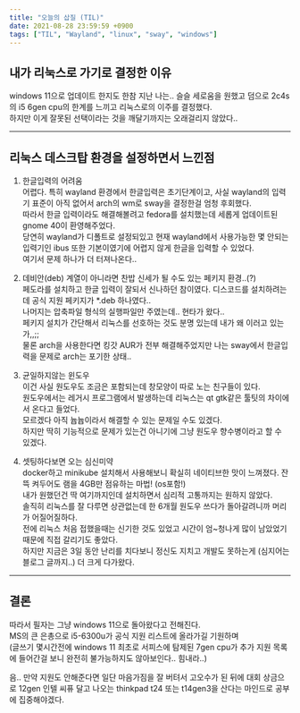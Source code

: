 ```yaml
---
title: "오늘의 삽질 (TIL)"
date: 2021-08-28 23:59:59 +0900
tags: ["TIL", "Wayland", "linux", "sway", "windows"]
---
```


## 내가 리눅스로 가기로 결정한 이유

windows 11으로 업데이트 한지도 한참 지난 나는.. 슬슬 세로움을 원했고 덤으로 2c4s의 i5 6gen cpu의 한계를 느끼고 리눅스로의 이주를 결정했다.  
하지만 이게 잘못된 선택이라는 것을 깨달기까지는 오래걸리지 않았다..

---

## 리눅스 데스크탑 환경을 설정하면서 느낀점

1. 한글입력의 어려움  
   어렵다. 특히 wayland 환경에서 한글입력은 초기단계이고, 사실 wayland의 입력기 표준이 아직 없어서 arch의 wm로 sway을 결정한걸 엄청 후회했다.  
   따라서 한글 입력이라도 해결해볼려고 fedora를 설치했는데 세롭게 업데이트된 gnome 40이 환영해주었다.  
   당연히 wayland가 디폴트로 설정되있고 현재 wayland에서 사용가능한 몇 안되는 입력기인 ibus 또한 기본이였기에 어렵지 않게 한글을 입력할 수 있었다.  
   여기서 문제 하나가 더 터져나온다..

2. 데비안(deb) 계열이 아니라면 찬밥 신세가 될 수도 있는 페키지 환경..(?)  
   페도라를 설치하고 한글 입력이 잘되서 신나하던 참이였다. 디스코드를 설치하려는데 공식 지원 페키지가 \*.deb 하나였다..  
   나머지는 압축파일 형식의 실행파일만 주였는데.. 현타가 왔다..  
   페키지 설치가 간단해서 리눅스를 선호하는 것도 분명 있는데 내가 왜 이러고 있는가,,;;  
   물론 arch을 사용한다면 킹갓 AUR가 전부 해결해주었지만 나는 sway에서 한글입력을 문제로 arch는 포기한 상태..

3. 균일하지않는 윈도우  
   이건 사실 원도우도 조금은 포함되는데 창모양이 따로 노는 친구들이 있다.  
   원도우에서는 레거시 프로그램에서 발생하는데 리눅스는 qt gtk같은 툴팃의 차이에서 온다고 들었다.  
   모르겠다 아직 늅늅이라서 해결할 수 있는 문제일 수도 있겠다.  
   하지만 딱히 기능적으로 문제가 있는건 아니기에 그냥 원도우 향수병이라고 할 수 있겠다.
4. 셋팅하다보면 오는 심신미약  
   docker하고 minikube 설치해서 사용해보니 확실히 네이티브한 맛이 느껴졌다.
   잔뜩 켜두어도 램을 4GB만 점유하는 마법! (os포함!)  
   내가 원했던건 딱 여기까지인데 설치하면서 심리적 고통까지는 원하지 않았다.  
   솔직히 리눅스를 잘 다루면 상관없는데 한 6개월 원도우 쓰다가 돌아갈려니까 머리가 어질어질하다.  
   전에 리눅스 처음 접했을때는 신기한 것도 있었고 시간이 엄~청나게 많이 남았었기 때문에 직접 갈리기도 좋았다.  
   하지만 지금은 3일 동안 난리를 치다보니 정신도 지치고 개발도 못하는게 (심지어는 블로그 글까지..) 더 크게 다가왔다.

---

## 결론

따라서 필자는 그냥 windows 11으로 돌아왔다고 전해진다.  
MS의 큰 은총으로 i5-6300u가 공식 지원 리스트에 올라가길 기원하며  
(글쓰기 몇시간전에 windows 11 최초로 서피스에 탐제된 7gen cpu가 추가 지원 목록에 들어간걸 보니 완전히 불가능하지도 않아보인다.. 힘내라..)

음.. 만약 지원도 안해준다면 일단 마음가짐을 잘 버텨서 고오수가 된 뒤에 대회 상금으로 12gen 인텔 씨퓨 달고 나오는 thinkpad t24 또는 t14gen3을 산다는 마인드로 공부에 집중해야겠다.
